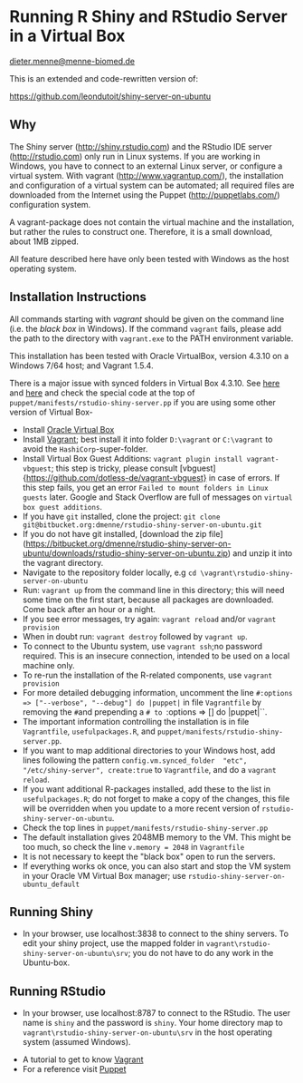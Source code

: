 Running R Shiny and RStudio Server in a Virtual Box
===================================================
dieter.menne@menne-biomed.de

This is an extended and code-rewritten version of: 

https://github.com/leondutoit/shiny-server-on-ubuntu


Why
---

The Shiny server (http://shiny.rstudio.com) and the RStudio IDE server (http://rstudio.com) only run in Linux systems. If you are working in Windows, you have to connect to an external Linux server, or configure a virtual system.
With vagrant (http://www.vagrantup.com/), the installation and configuration of a virtual system can be automated; all required files are downloaded from the Internet using the Puppet (http://puppetlabs.com/) configuration system.

A vagrant-package does not contain the virtual machine and the installation, but rather the rules to construct one. Therefore, it is a small download, about 1MB zipped.

All feature described here have only been tested with Windows as the host operating system.

Installation Instructions
------------

All commands starting with _vagrant_ should be given on the command line (i.e. the _black box_ in Windows).  If the command `vagrant` fails, please add the path to the directory with `vagrant.exe` to the  PATH environment variable.

This installation has been tested with Oracle VirtualBox, version 4.3.10 on a Windows 7/64 host; and Vagrant 1.5.4.

There is a major issue with synced folders in Virtual Box 4.3.10.
See  [here](http://stackoverflow.com/questions/22717428/vagrant-error-failed-to-mount-folders-in-linux-guest) and [here](https://github.com/mitchellh/vagrant/issues/3341) and check the special code at the top of `puppet/manifests/rstudio-shiny-server.pp` if you are using some other version of Virtual Box-


* Install [Oracle Virtual Box](https://www.virtualbox.org/wiki/downloads)
* Install [Vagrant](http://www.vagrantup.com/downloads.html); best install it into folder `D:\vagrant` or `C:\vagrant` to avoid the `HashiCorp`-super-folder. 
* Install Virtual Box Guest Additions: `vagrant plugin install vagrant-vbguest`; this step is tricky, please consult [vbguest]{https://github.com/dotless-de/vagrant-vbguest} in case of errors. If this step fails, you get an error `Failed to mount folders in Linux guests` later.  Google and Stack Overflow are full of messages on `virtual box guest additions`.
* If you have `git` installed, clone the project: `git clone git@bitbucket.org:dmenne/rstudio-shiny-server-on-ubuntu.git`
* If you do not have git installed, [download the zip file] (https://bitbucket.org/dmenne/rstudio-shiny-server-on-ubuntu/downloads/rstudio-shiny-server-on-ubuntu.zip) and unzip it into the vagrant directory.
* Navigate to the repository folder locally, e.g `cd \vagrant\rstudio-shiny-server-on-ubuntu`
* Run: `vagrant up` from the command line in this directory; this will need some time on the first start, because all packages are downloaded. Come back after an hour or a night.
* If you see error messages, try again: `vagrant reload` and/or `vagrant provision` 
* When in doubt run: `vagrant destroy` followed by  `vagrant up`.
* To connect to the Ubuntu system, use `vagrant ssh`;no password required. This is an insecure connection, intended to be used on a local machine only.
* To re-run the installation of the R-related components, use `vagrant provision`
* For more detailed debugging information, uncomment the line  `#:options => ["--verbose", "--debug"] do |puppet|` 
in file `Vagrantfile` by removing the `#`and prepending a `# to `:options => [] do |puppet|``.
* The important information controlling the installation is in file `Vagrantfile`, `usefulpackages.R`, and `puppet/manifests/rstudio-shiny-server.pp`.
* If you want to map additional directories to your Windows host, add lines following the pattern `config.vm.synced_folder  "etc", "/etc/shiny-server", create:true` to `Vagrantfile`, and do a `vagrant reload`.
* If you want additional R-packages installed, add these to the list in `usefulpackages.R`; do not forget to make a copy of the changes, this file will be overridden when you update to a more recent version of  `rstudio-shiny-server-on-ubuntu`.
* Check the top lines in `puppet/manifests/rstudio-shiny-server.pp`
* The default installation gives 2048MB memory to the VM. This might be too much, so check the line `v.memory = 2048` in `Vagrantfile`
* It is not necessary to keept the "black box" open to run the servers.
* If everything works ok once, you can also start and stop the 
VM system in your Oracle VM Virtual Box manager; use `rstudio-shiny-server-on-ubuntu_default`

Running Shiny 
-------------

* In your browser, use localhost:3838 to connect to the shiny servers. To edit your shiny project, use the mapped folder in `vagrant\rstudio-shiny-server-on-ubuntu\srv`; you do not have to do any work in the Ubuntu-box.

Running RStudio
-------------

* In your browser, use localhost:8787 to connect to the RStudio.  The user name is `shiny` and the password is `shiny`. Your home directory map to `vagrant\rstudio-shiny-server-on-ubuntu\srv` in the host operating system (assumed Windows).



- A tutorial to get to know [Vagrant](http://docs.vagrantup.com/v1/docs/getting-started/index.html)
- For a reference visit [Puppet](https://puppetlabs.com/)


